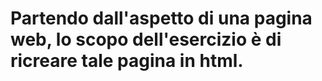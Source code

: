 # Partendo dall'aspetto di una pagina web, lo scopo dell'esercizio è di ricreare tale pagina in html.

